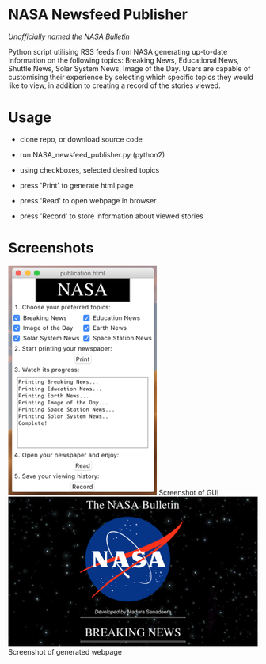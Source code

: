 # NASA Newsfeed Publisher

<i> Unofficially named the NASA Bulletin </i>

Python script utilising RSS feeds from NASA generating up-to-date information on the following topics: Breaking News, Educational News, Shuttle News, Solar System News, Image of the Day. Users are capable of customising their experience by selecting which specific topics they would like to view, in addition to creating a record of the stories viewed.


# Usage
* clone repo, or download source code

* run NASA_newsfeed_publisher.py (python2)

* using checkboxes, selected desired topics

* press 'Print' to generate html page

* press 'Read' to open webpage in browser

* press 'Record' to store information about viewed stories

# Screenshots

<img src = "Screenshot%20-%20UI.png" width="300">
Screenshot of GUI

<img src = "Screenshot%20-%20NASA%20Bulletin%20Webpage.png" width="800">
Screenshot of generated webpage
